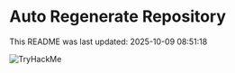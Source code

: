 # Auto Regenerate Repository

This README was last updated: 2025-10-09 08:51:18

 ![TryHackMe](https://tryhackme.com/badge/533634)
